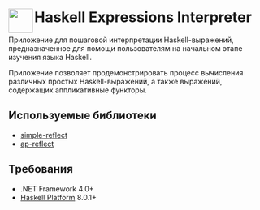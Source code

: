 # <img src="HaskellExpressionsInterpreter/MainIcon.ico" width="48" align="left"> Haskell Expressions Interpreter

Приложение для пошаговой интерпретации Haskell-выражений, предназначенное для помощи пользователям на начальном этапе изучения языка Haskell.

Приложение позволяет продемонстрировать процесс вычисления различных простых Haskell-выражений, а также выражений, содержащих аппликативные функторы.

## Используемые библиотеки

* [simple-reflect](http://hackage.haskell.org/package/simple-reflect)
* [ap-reflect](http://hackage.haskell.org/package/ap-reflect)

## Требования

* .NET Framework 4.0+
* [Haskell Platform](https://www.haskell.org/platform/) 8.0.1+

